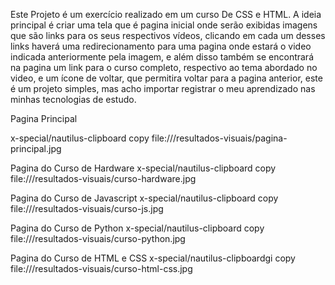 Este Projeto é um exercício realizado em um curso De CSS e HTML.
A ideia principal é criar uma tela que é pagina inicial onde serão exibidas imagens que são
links para os seus respectivos vídeos, clicando em cada um desses links haverá uma redirecionamento para uma pagina onde estará o video indicada anteriormente pela imagem, e além disso  também se encontrará na pagina um link para o curso completo, respectivo ao tema abordado no video, e um ícone de voltar, que permitira voltar para a pagina anterior, este é um projeto simples, mas acho importar registrar o meu aprendizado nas minhas tecnologias de estudo.

Pagina Principal

x-special/nautilus-clipboard
copy
file:///resultados-visuais/pagina-principal.jpg


Pagina do Curso de Hardware
x-special/nautilus-clipboard
copy
file:///resultados-visuais/curso-hardware.jpg

Pagina do Curso de Javascript
x-special/nautilus-clipboard
copy
file:///resultados-visuais/curso-js.jpg

Pagina do Curso de Python
x-special/nautilus-clipboard
copy
file:///resultados-visuais/curso-python.jpg

Pagina do Curso de HTML e CSS
x-special/nautilus-clipboardgi
copy
file:///resultados-visuais/curso-html-css.jpg
